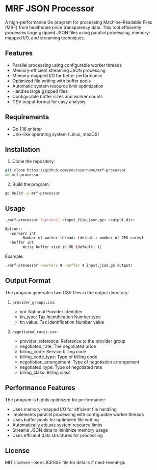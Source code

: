 # MRF JSON Processor

A high-performance Go program for processing Machine-Readable Files (MRF) from healthcare price transparency data. This tool efficiently processes large gzipped JSON files using parallel processing, memory-mapped I/O, and streaming techniques.

## Features

- Parallel processing using configurable worker threads
- Memory-efficient streaming JSON processing
- Memory-mapped I/O for better performance
- Optimized file writing with buffer pools
- Automatic system resource limit optimization
- Handles large gzipped files
- Configurable buffer sizes and worker counts
- CSV output format for easy analysis

## Requirements

- Go 1.16 or later
- Unix-like operating system (Linux, macOS)

## Installation

1. Clone the repository:
```bash
git clone https://github.com/yourusername/mrf-processor
cd mrf-processor
```

2. Build the program:
```bash
go build -o mrf-processor
```

## Usage

```bash
./mrf-processor [options] <input_file.json.gz> <output_dir>

Options:
  -workers int
        Number of worker threads (default: number of CPU cores)
  -buffer int
        Write buffer size in MB (default: 1)
```

Example:
```bash
./mrf-processor -workers 8 -buffer 4 input.json.gz output/
```

## Output Format

The program generates two CSV files in the output directory:

1. `provider_groups.csv`:
   - npi: National Provider Identifier
   - tin_type: Tax Identification Number type
   - tin_value: Tax Identification Number value

2. `negotiated_rates.csv`:
   - provider_reference: Reference to the provider group
   - negotiated_rate: The negotiated price
   - billing_code: Service billing code
   - billing_code_type: Type of billing code
   - negotiation_arrangement: Type of negotiation arrangement
   - negotiated_type: Type of negotiated rate
   - billing_class: Billing class

## Performance Features

The program is highly optimized for performance:
- Uses memory-mapped I/O for efficient file handling
- Implements parallel processing with configurable worker threads
- Uses buffer pools for optimized file writing
- Automatically adjusts system resource limits
- Streams JSON data to minimize memory usage
- Uses efficient data structures for processing

## License

MIT License - See LICENSE file for details # med-reveal-go
